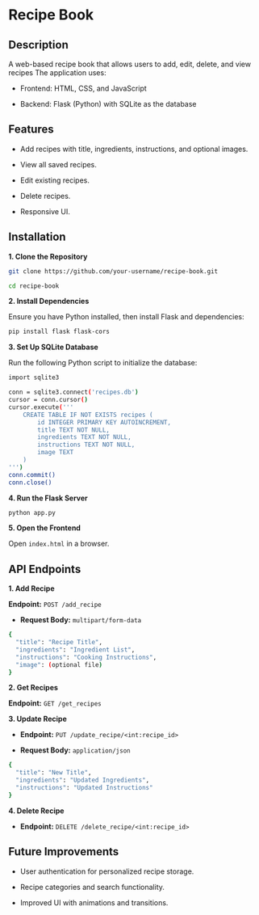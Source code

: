 # Recipe Book

## Description

A web-based recipe book that allows users to add, edit, delete, and view recipes The application uses:

- Frontend: HTML, CSS, and JavaScript

- Backend: Flask (Python) with SQLite as the database

## Features

- Add recipes with title, ingredients, instructions, and optional images.

- View all saved recipes.

- Edit existing recipes.

- Delete recipes.

- Responsive UI.

## Installation

**1. Clone the Repository**

```bash
git clone https://github.com/your-username/recipe-book.git
```
```bash
cd recipe-book
```
**2. Install Dependencies**

Ensure you have Python installed, then install Flask and dependencies:

```bash
pip install flask flask-cors
```

**3. Set Up SQLite Database**

Run the following Python script to initialize the database:
```bash
import sqlite3

conn = sqlite3.connect('recipes.db')
cursor = conn.cursor()
cursor.execute('''
    CREATE TABLE IF NOT EXISTS recipes (
        id INTEGER PRIMARY KEY AUTOINCREMENT,
        title TEXT NOT NULL,
        ingredients TEXT NOT NULL,
        instructions TEXT NOT NULL,
        image TEXT
    )
''')
conn.commit()
conn.close()
```

**4. Run the Flask Server**

```bash
python app.py
```

**5. Open the Frontend**

Open `index.html` in a browser.

## API Endpoints

**1. Add Recipe**

**Endpoint:** `POST /add_recipe`

- **Request Body:** `multipart/form-data`

```bash
{
  "title": "Recipe Title",
  "ingredients": "Ingredient List",
  "instructions": "Cooking Instructions",
  "image": (optional file)
}
```
**2. Get Recipes**

**Endpoint:** `GET /get_recipes`

**3. Update Recipe**

- **Endpoint:** `PUT /update_recipe/<int:recipe_id>`

- **Request Body:** `application/json`

```bash
{
  "title": "New Title",
  "ingredients": "Updated Ingredients",
  "instructions": "Updated Instructions"
}
```

**4. Delete Recipe**

- **Endpoint:** `DELETE /delete_recipe/<int:recipe_id>`

## Future Improvements

- User authentication for personalized recipe storage.

- Recipe categories and search functionality.

- Improved UI with animations and transitions.
